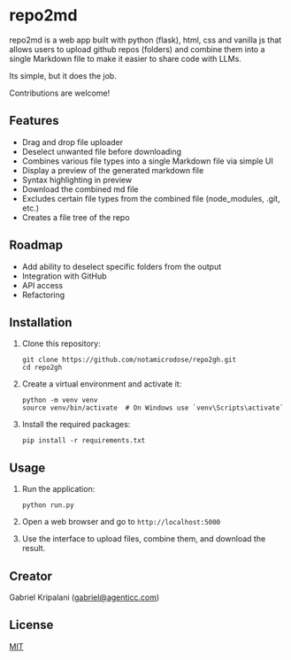 # repo2md

repo2md is a web app built with python (flask), html, css and vanilla js that allows users to upload github repos (folders) and combine them into a single Markdown file to make it easier to share code with LLMs.

Its simple, but it does the job. 

Contributions are welcome!

## Features

- Drag and drop file uploader
- Deselect unwanted file before downloading
- Combines various file types into a single Markdown file via simple UI
- Display a preview of the generated markdown file
- Syntax highlighting in preview
- Download the combined md file
- Excludes certain file types from the combined file (node_modules, .git, etc.)
- Creates a file tree of the repo

## Roadmap

- Add ability to deselect specific folders from the output
- Integration with GitHub
- API access
- Refactoring

## Installation

1. Clone this repository:
   ```
   git clone https://github.com/notamicrodose/repo2gh.git
   cd repo2gh
   ```

2. Create a virtual environment and activate it:
   ```
   python -m venv venv
   source venv/bin/activate  # On Windows use `venv\Scripts\activate`
   ```

3. Install the required packages:
   ```
   pip install -r requirements.txt
   ```

## Usage

1. Run the application:
   ```
   python run.py
   ```

2. Open a web browser and go to `http://localhost:5000`

3. Use the interface to upload files, combine them, and download the result.

## Creator
Gabriel Kripalani (gabriel@agenticc.com)

## License
[MIT](https://choosealicense.com/licenses/mit/)
